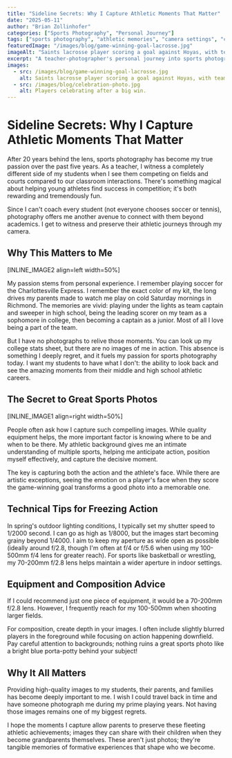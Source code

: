 ```yaml
---
title: "Sideline Secrets: Why I Capture Athletic Moments That Matter"
date: "2025-05-11"
author: "Brian Zollinhofer"
categories: ["Sports Photography", "Personal Journey"]
tags: ["sports photography", "athletic memories", "camera settings", "composition tips", "equipment advice"]
featuredImage: "/images/blog/game-winning-goal-lacrosse.jpg"
imageAlt: "Saints lacrosse player scoring a goal against Hoyas, with teammates and goalie in the background."
excerpt: "A teacher-photographer's personal journey into sports photography, sharing technical tips and why preserving athletic moments matters so deeply."
images:
  - src: /images/blog/game-winning-goal-lacrosse.jpg
    alt: Saints lacrosse player scoring a goal against Hoyas, with teammates and goalie in the background.
  - src: /images/blog/celebration-photo.jpg
    alt: Players celebrating after a big win.
---
```


# Sideline Secrets: Why I Capture Athletic Moments That Matter

After 20 years behind the lens, sports photography has become my true passion over the past five years. As a teacher, I witness a completely different side of my students when I see them competing on fields and courts compared to our classroom interactions. There's something magical about helping young athletes find success in competition; it's both rewarding and tremendously fun.

Since I can't coach every student (not everyone chooses soccer or tennis), photography offers me another avenue to connect with them beyond academics. I get to witness and preserve their athletic journeys through my camera.

## Why This Matters to Me

[INLINE_IMAGE2 align=left width=50%]

My passion stems from personal experience. I remember playing soccer for the Charlottesville Express. I remember the exact color of my kit, the long drives my parents made to watch me play on cold Saturday mornings in Richmond. The memories are vivid: playing under the lights as team captain and sweeper in high school, being the leading scorer on my team as a sophomore in college, then becoming a captain as a junior. Most of all I love being a part of the team.

But I have no photographs to relive those moments. You can look up my college stats sheet, but there are no images of me in action. This absence is something I deeply regret, and it fuels my passion for sports photography today. I want my students to have what I don't: the ability to look back and see the amazing moments from their middle and high school athletic careers.

## The Secret to Great Sports Photos

[INLINE_IMAGE1 align=right width=50%]

People often ask how I capture such compelling images. While quality equipment helps, the more important factor is knowing where to be and when to be there. My athletic background gives me an intimate understanding of multiple sports, helping me anticipate action, position myself effectively, and capture the decisive moment.

The key is capturing both the action and the athlete's face. While there are artistic exceptions, seeing the emotion on a player's face when they score the game-winning goal transforms a good photo into a memorable one.

## Technical Tips for Freezing Action

In spring's outdoor lighting conditions, I typically set my shutter speed to 1/2000 second. I can go as high as 1/8000, but the images start becoming grainy beyond 1/4000. I aim to keep my aperture as wide open as possible (ideally around f/2.8, though I'm often at f/4 or f/5.6 when using my 100-500mm f/4 lens for greater reach). For sports like basketball or wrestling, my 70-200mm f/2.8 lens helps maintain a wider aperture in indoor settings.

## Equipment and Composition Advice

If I could recommend just one piece of equipment, it would be a 70-200mm f/2.8 lens. However, I frequently reach for my 100-500mm when shooting larger fields.

For composition, create depth in your images. I often include slightly blurred players in the foreground while focusing on action happening downfield. Pay careful attention to backgrounds; nothing ruins a great sports photo like a bright blue porta-potty behind your subject!

## Why It All Matters

Providing high-quality images to my students, their parents, and families has become deeply important to me. I wish I could travel back in time and have someone photograph me during my prime playing years. Not having those images remains one of my biggest regrets.

I hope the moments I capture allow parents to preserve these fleeting athletic achievements; images they can share with their children when they become grandparents themselves. These aren't just photos; they're tangible memories of formative experiences that shape who we become.